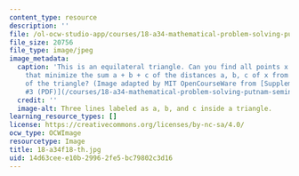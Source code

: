 ```yaml
---
content_type: resource
description: ''
file: /ol-ocw-studio-app/courses/18-a34-mathematical-problem-solving-putnam-seminar-fall-2018/14d63ceee10b29962fe5bc79802c3d16_18-a34f18-th.jpg
file_size: 20756
file_type: image/jpeg
image_metadata:
  caption: 'This is an equilateral triangle. Can you find all points x in the triangle
    that minimize the sum a + b + c of the distances a, b, c of x from the three sides
    of the triangle? (Image adapted by MIT OpenCourseWare from [Supplementary Problems
    #3 (PDF)](/courses/18-a34-mathematical-problem-solving-putnam-seminar-fall-2018/resources/mit18_a34f18supp3).)'
  credit: ''
  image-alt: Three lines labeled as a, b, and c inside a triangle.
learning_resource_types: []
license: https://creativecommons.org/licenses/by-nc-sa/4.0/
ocw_type: OCWImage
resourcetype: Image
title: 18-a34f18-th.jpg
uid: 14d63cee-e10b-2996-2fe5-bc79802c3d16
---
```

